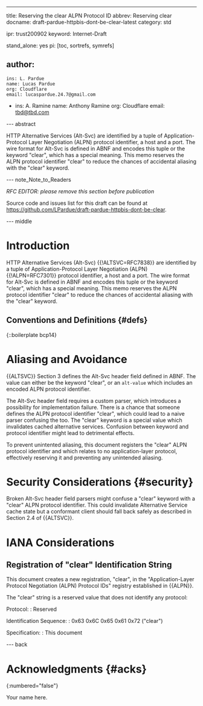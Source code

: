---
title: Reserving the clear ALPN Protocol ID
abbrev: Reserving clear
docname: draft-pardue-httpbis-dont-be-clear-latest
category: std

ipr: trust200902
keyword: Internet-Draft

stand_alone: yes
pi: [toc, sortrefs, symrefs]

author:
 -
    ins: L. Pardue
    name: Lucas Pardue
    org: Cloudflare
    email: lucaspardue.24.7@gmail.com

 -
    ins: A. Ramine
    name: Anthony Ramine
    org: Cloudflare
    email: tbd@tbd.com



--- abstract

HTTP Alternative Services (Alt-Svc) are identified by a tuple of
Application-Protocol Layer Negotiation (ALPN) protocol identifier, a host and a
port. The wire format for Alt-Svc is defined in ABNF and encodes this tuple or
the keyword "clear", which has a special meaning. This memo reserves the ALPN
protocol identifier "clear" to reduce the chances of accidental aliasing with
the "clear" keyword.

--- note_Note_to_Readers

*RFC EDITOR: please remove this section before publication*

Source code and issues list for this draft can be found at
<https://github.com/LPardue/draft-pardue-httpbis-dont-be-clear>.


--- middle

# Introduction

HTTP Alternative Services (Alt-Svc) {{!ALTSVC=RFC7838}} are identified by a
tuple of Application-Protocol Layer Negotiation (ALPN) {{!ALPN=RFC7301}}
protocol identifier, a host and a port. The wire format for Alt-Svc is defined
in ABNF and encodes this tuple or the keyword "clear", which has a special
meaning. This memo reserves the ALPN protocol identifier "clear" to reduce the
chances of accidental aliasing with the "clear" keyword.


## Conventions and Definitions {#defs}

{::boilerplate bcp14}


# Aliasing and Avoidance

{{ALTSVC}} Section 3 defines the Alt-Svc header field defined in ABNF. The value
can either be the keyword "clear", or an `alt-value` which includes an encoded
ALPN protocol identifier.

The Alt-Svc header field requires a custom parser, which introduces a
possibility for implementation failure. There is a chance that someone defines the ALPN
protocol identifier "clear", which could lead to a naive parser confusing the too. The "clear" keyword is a special value which invalidates cached alternative services. Confusion between keyword and protocol identifier might lead to detrimental effects.

To prevent unintented aliasing, this document registers the "clear" ALPN
protocol identifier and which relates to no application-layer protocol,
effectively reserving it and preventing any unintended aliasing.

# Security Considerations {#security}

Broken Alt-Svc header field parsers might confuse a "clear" keyword with a
"clear" ALPN protocol identifier. This could invalidate Alternative Service
cache state but a conformant client should fall back safely as described in
Section 2.4 of {{ALTSVC}}.


# IANA Considerations

## Registration of "clear" Identification String

This document creates a new registration, "clear", in the "Application-Layer
Protocol Negotiation (ALPN) Protocol IDs" registry established in {{ALPN}}.

The "clear" string is a reserved value that does not identify any protocol:

  Protocol:
  : Reserved

  Identification Sequence:
  : 0x63 0x6C 0x65 0x61 0x72 ("clear")

  Specification:
  : This document

--- back

# Acknowledgments {#acks}
{:numbered="false"}

Your name here.
